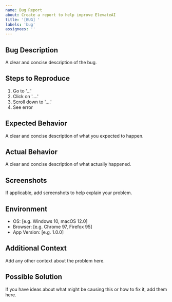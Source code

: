 ```yaml
---
name: Bug Report
about: Create a report to help improve ElevateAI
title: '[BUG] '
labels: 'bug'
assignees: ''
---
```


## Bug Description
A clear and concise description of the bug.

## Steps to Reproduce
1. Go to '...'
2. Click on '....'
3. Scroll down to '....'
4. See error

## Expected Behavior
A clear and concise description of what you expected to happen.

## Actual Behavior
A clear and concise description of what actually happened.

## Screenshots
If applicable, add screenshots to help explain your problem.

## Environment
- OS: [e.g. Windows 10, macOS 12.0]
- Browser: [e.g. Chrome 97, Firefox 95]
- App Version: [e.g. 1.0.0]

## Additional Context
Add any other context about the problem here.

## Possible Solution
If you have ideas about what might be causing this or how to fix it, add them here.